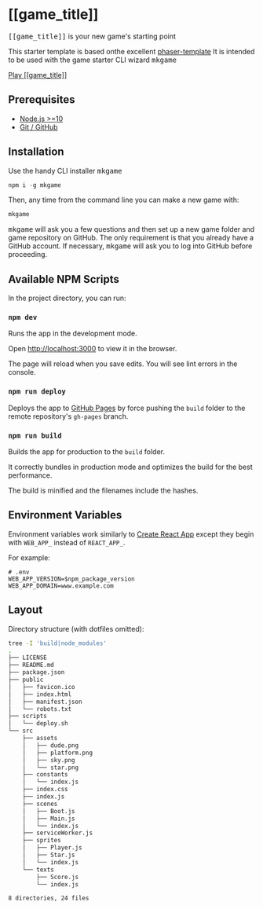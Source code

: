 # [[game_title]]

<kbd>[[game_title]]</kbd> is your new game's starting point

This starter template is based onthe excellent [phaser-template](https://github.com/remarkablegames/phaser-template)
It is intended to be used with the game starter CLI wizard <kbd>mkgame</kbd>

[Play [[game_title]]](http://[[game_domain]])

## Prerequisites

- [Node.js >=10](https://nodejs.org/en/download/) 
- [Git / GitHub](https://desktop.github.com/) 

## Installation

Use the handy CLI installer <kbd>mkgame</kbd>

```js
npm i -g mkgame
```

Then, any time from the command line you can make a new game with:

```js
mkgame
```

<kbd>mkgame</kbd> will ask you a few questions and then set up a new game folder and game repository on GitHub. The only requirement is that you already have a GitHub account. If necessary, <kbd>mkgame</kbd> will ask you to log into GitHub before proceeding.


## Available NPM Scripts

In the project directory, you can run:

### `npm dev`

Runs the app in the development mode.

Open [http://localhost:3000](http://localhost:3000) to view it in the browser.

The page will reload when you save edits. You will see lint errors in the console.

### `npm run deploy`

Deploys the app to [GitHub Pages](https://pages.github.com/) by force pushing the `build` folder to the remote repository's `gh-pages` branch.


### `npm run build`

Builds the app for production to the `build` folder.

It correctly bundles in production mode and optimizes the build for the best performance.

The build is minified and the filenames include the hashes.
 


## Environment Variables

Environment variables work similarly to [Create React App](https://create-react-app.dev/docs/adding-custom-environment-variables/) except they begin with `WEB_APP_` instead of `REACT_APP_`.

For example:

```
# .env
WEB_APP_VERSION=$npm_package_version
WEB_APP_DOMAIN=www.example.com
```


## Layout

Directory structure (with dotfiles omitted):

```sh
tree -I 'build|node_modules'
.
├── LICENSE
├── README.md
├── package.json
├── public
│   ├── favicon.ico
│   ├── index.html
│   ├── manifest.json
│   └── robots.txt
├── scripts
│   └── deploy.sh
└── src
    ├── assets
    │   ├── dude.png
    │   ├── platform.png
    │   ├── sky.png
    │   └── star.png
    ├── constants
    │   └── index.js
    ├── index.css
    ├── index.js
    ├── scenes
    │   ├── Boot.js
    │   ├── Main.js
    │   └── index.js
    ├── serviceWorker.js
    ├── sprites
    │   ├── Player.js
    │   ├── Star.js
    │   └── index.js
    └── texts
        ├── Score.js
        └── index.js

8 directories, 24 files
```

